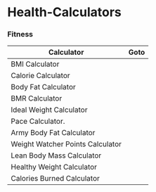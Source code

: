 # Health-Calculators


### Fitness
| Calculator                    | Goto     |
| ------------------------------| -------- |
| BMI Calculator                |          |
| Calorie Calculator            |          |
| Body Fat Calculator           |          |
| BMR Calculator                |          |
| Ideal Weight Calculator       |          |
| Pace Calculator.              |          |
| Army Body Fat Calculator      |          |
| Weight Watcher Points Calculator |          |
| Lean Body Mass Calculator     |          |
| Healthy Weight Calculator     |          |
| Calories Burned Calculator    |          |

